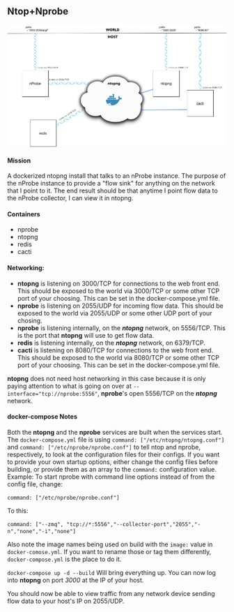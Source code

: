 ## Ntop+Nprobe

![ntop+nprobe+cacti](docker-ntop.jpg)

#### Mission

A dockerized ntopng install that talks to an nProbe instance. The purpose of the nProbe instance to provide a "flow sink" for anything on the network that I point to it. The end result should be that anytime I point flow data to the nProbe collector, I can view it in ntopng.

#### Containers

- nprobe
- ntopng
- redis
- cacti

#### Networking:

- **ntopng** is listening on 3000/TCP for connections to the web front end. This should be exposed to the world via 3000/TCP or some other TCP port of your choosing. This can be set in the docker-compose.yml file.
- **nprobe** is listening on 2055/UDP for incoming flow data. This should be exposed to the world via 2055/UDP or some other UDP port of your chosing.
- **nprobe** is listening internally, on the ***ntopng*** network, on 5556/TCP. This is the port that **ntopng** will use to get flow data.
- **redis** is listening internally, on the ***ntopng*** network, on 6379/TCP.
- **cacti** is listening on 8080/TCP for connections to the web front end. This should be exposed to the world via 8080/TCP or some other TCP port of your choosing. This can be set in the docker-compose.yml file.

**ntopng** does not need host networking in this case because it is only paying attention to what is going on over at `--interface="tcp://nprobe:5556"`, **nprobe**'s open 5556/TCP on the ***ntopng*** network.

#### docker-compose Notes

Both the **ntopng** and the **nprobe** services are built when the services start. The `docker-compose.yml` file is using `command: ["/etc/ntopng/ntopng.conf"]` and `command: ["/etc/nprobe/nprobe.conf"]` to tell ntop and nprobe, respectively, to look at the configuration files for their configs. If you want to provide your own startup options, either change the config files before building, or provide them as an array to the `command:` configuration value. Example: To start nprobe with command line options instead of from the config file, change:

```
command: ["/etc/nprobe/nprobe.conf"]
```

To this:

```
command: ["--zmq", "tcp://*:5556","--collector-port","2055","-n","none","-i","none"]
```

Also note the image names being used on build with the `image:` value in `docker-comose.yml`. If you want to rename those or tag them differently, `docker-compose.yml` is the place to do it.

`docker-compose up -d --build` Will bring everything up. You can now log into **ntopng** on port *3000* at the IP of your host.

You should now be able to view traffic from any network device sending flow data to your host's IP on 2055/UDP.
